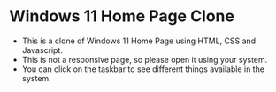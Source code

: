 # Windows 11 Home Page Clone 
- This is a clone of Windows 11 Home Page using HTML, CSS and Javascript.
- This is not a responsive page, so please open it using your system.
- You can click on the taskbar to see different things available in the system.


